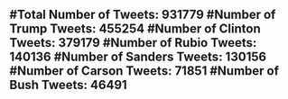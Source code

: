 #Total Number of Tweets: 931779 
#Number of Trump Tweets: 455254
#Number of Clinton Tweets: 379179
#Number of Rubio Tweets: 140136
#Number of Sanders Tweets: 130156
#Number of Carson Tweets: 71851
#Number of Bush Tweets: 46491
---
